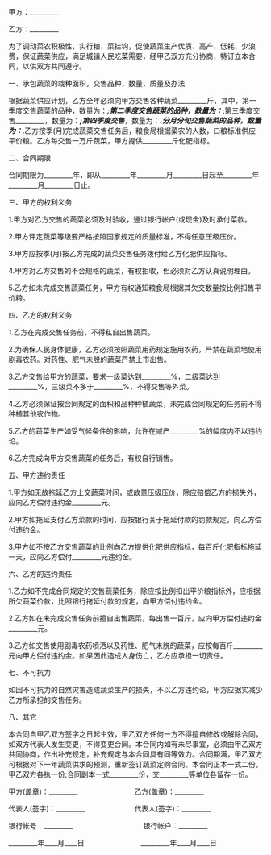 
 


甲方：_________


乙方：_________


为了调动菜农积极性，实行粮、菜挂钩，促使蔬菜生产优质、高产、低耗、少浪费，保证蔬菜供应，满足城镇人民吃菜需要，经甲乙双方充分协商，特订立本合同，以供双方共同遵守。


一、承包蔬菜的栽种面积，交售品种，数量，质量及办法


根据蔬菜供应计划，乙方全年必须向甲方交售各种蔬菜_________斤，其中，第一季度交售蔬菜的品种，数量为：_________;第二季度交售蔬菜的品种，数量为：_________;第三季度交售_________，数量为：_________;第四季度交售_________，数量为：_________.分月分旬交售蔬菜的品种，数量为：_________.乙方按季(月)完成蔬菜交售任务后，粮食局根据菜农的人数，口粮标准供应平价粮。乙方每交售一万斤蔬菜，甲方提供_________斤化肥指标。


二、合同期限


合同期限为_________年，即从_________年_________月_________日起至_________年_________月_________日止。


三、甲方的权利义务


1.甲方对乙方交售的蔬菜必须及时验收，通过银行帐户(或现金)及时承付菜款。


2.甲方评定蔬菜等级要严格按照国家规定的质量标准，不得任意压级压价。


3.甲方应按季(月)按乙方完成的蔬菜交售任务拨付给乙方化肥供应指标。


4.甲方对乙方交售的不合规格的蔬菜，有权拒收，但必须对乙方认真说明理由。


5.乙方如未完成交售蔬菜任务，甲方有权通知粮食局根据其欠交数量按比例扣售平价粮。


四、乙方的权利义务


1.乙方在完成交售任务前，不得私自出售蔬菜。


2.为确保人民身体健康，乙方必须按照蔬菜用药规定施用农药，严禁在蔬菜地使用剧毒农药。对药性、肥气未脱的蔬菜严禁上市出售。


3.乙方交售给甲方的蔬菜，要求一级菜达到_________%，二级菜达到_________%，三级菜不多于_________%，不得交售等外菜。


4.乙方必须保证按合同规定的面积和品种种植蔬菜，未完成合同规定的任务前不得种植其他农作物。


5.乙方的蔬菜生产如受气候条件的影响，允许在减产_________%的幅度内不以违约论。


6.乙方完成向甲方交售蔬菜的任务后，有权自行销售。


五、甲方违约责任


1.甲方如无故拖延乙方上交蔬菜时间，或故意压级压价，除应赔偿乙方的损失外，应向乙方偿付违约金_________元。


2.甲方如拖延支付乙方菜款的时间，应按银行关于拖延付款的罚款规定，向乙方偿付违约金。


3.甲方如不按乙方交售蔬菜的比例向乙方提供化肥供应指标，每百斤化肥指标拖延一天，应向乙方偿付_________元违约金。


六、乙方的违约责任


1.乙方如不完成合同规定的交售蔬菜任务，除应按比例扣出平价粮指标外，应根据所欠蔬菜价款，比照银行拖延付款的规定，向甲方偿付违约金。


2.乙方如在未完成交售任务前擅自出售蔬菜，每出售一百斤，应向甲方偿付违约金_________元。


3.乙方如交售使用剧毒农药喷洒以及药性、肥气未脱的蔬菜，应按每百斤_________元向甲方偿付违约金。如果因此造成人身伤亡，乙方应承担一切责任。


七、不可抗力


如因不可抗力的自然灾害造成蔬菜生产的损失，不以乙方违约论，甲方应据实减少乙方所承担的交售任务。


八、其它


本合同自甲乙双方签字之日起生效，甲乙双方任何一方不得擅自修改或解除合同，如双方代表人发生变更，不得变更合同。本合同内如有未尽事宜，必须由甲乙双方共同协商，作出补充规定，补充规定与本合同具有同等效力。合同期满，甲乙双方可根据对下一年蔬菜供求的预测，重新签订蔬菜定购合同。本合同正本一式二份，甲乙双方各执一份;合同副本一式_________份，交_________等单位各留存一份。


甲方(盖章)：_________　　　　　　　　乙方(盖章)：_________


代表人(签字)：_________　　　　　　　代表人(签字)：_________


银行帐号：_________　　　　　　　　　　银行帐户：_________


_________年____月____日　　　　　　　　_________年____月____日
 


 

 
 
 
 
 
  


  
 

  


  


  
 
 
 
 

